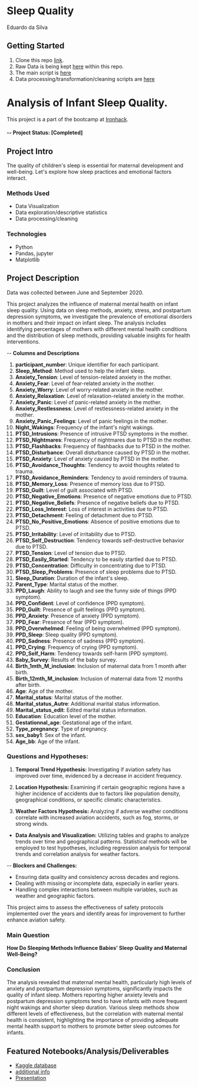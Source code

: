 # Sleep Quality
Eduardo da Silva


## Getting Started

1. Clone this repo  [link](https://github.com/drivedudu/Week_3_project.git).
2. Raw Data is being kept [here](https://www.kaggle.com/datasets/yassereleraky/aviation-accident-ntsb?select=AviationData.csv) within this repo.
3. The main script is [here](https://raw.githubusercontent.com/drivedudu/Week_3_project/main/AviationDA.ipynb)
4. Data processing/transformation/cleaning scripts are [here](https://raw.githubusercontent.com/drivedudu/Week_3_project/main/defs.py)


# Analysis of Infant Sleep Quality.

This project is a part of the bootcamp at [Ironhack](https://ironhack.com/).  

#### -- Project Status: [Completed]

## Project Intro
The quality of children's sleep is essential for maternal development and well-being. 
Let's explore how sleep practices and emotional factors interact.


### Methods Used
* Data Visualization
* Data exploration/descriptive statistics
* Data processing/cleaning


### Technologies
* Python
* Pandas, jupyter
* Matplotlib

## Project Description
Data was collected between June and September 2020.

This project analyzes the influence of maternal mental health on infant sleep quality. Using data on sleep methods, anxiety, stress, and postpartum depression symptoms, we investigate the prevalence of emotional disorders in mothers and their impact on infant sleep. The analysis includes identifying percentages of mothers with different mental health conditions and the distribution of sleep methods, providing valuable insights for health interventions.

-- **Columns and Descriptions**

1. **participant_number**: Unique identifier for each participant.
2. **Sleep_Method**: Method used to help the infant sleep.
3. **Anxiety_Tension**: Level of tension-related anxiety in the mother.
4. **Anxiety_Fear**: Level of fear-related anxiety in the mother.
5. **Anxiety_Worry**: Level of worry-related anxiety in the mother.
6. **Anxiety_Relaxation**: Level of relaxation-related anxiety in the mother.
7. **Anxiety_Panic**: Level of panic-related anxiety in the mother.
8. **Anxiety_Restlessness**: Level of restlessness-related anxiety in the mother.
9. **Anxiety_Panic_Feelings**: Level of panic feelings in the mother.
10. **Night_Wakings**: Frequency of the infant's night wakings.
11. **PTSD_Intrusions**: Presence of intrusive PTSD symptoms in the mother.
12. **PTSD_Nightmares**: Frequency of nightmares due to PTSD in the mother.
13. **PTSD_Flashbacks**: Frequency of flashbacks due to PTSD in the mother.
14. **PTSD_Disturbance**: Overall disturbance caused by PTSD in the mother.
15. **PTSD_Anxiety**: Level of anxiety caused by PTSD in the mother.
16. **PTSD_Avoidance_Thoughts**: Tendency to avoid thoughts related to trauma.
17. **PTSD_Avoidance_Reminders**: Tendency to avoid reminders of trauma.
18. **PTSD_Memory_Loss**: Presence of memory loss due to PTSD.
19. **PTSD_Guilt**: Level of guilt associated with PTSD.
20. **PTSD_Negative_Emotions**: Presence of negative emotions due to PTSD.
21. **PTSD_Negative_Beliefs**: Presence of negative beliefs due to PTSD.
22. **PTSD_Loss_Interest**: Loss of interest in activities due to PTSD.
23. **PTSD_Detachment**: Feeling of detachment due to PTSD.
24. **PTSD_No_Positive_Emotions**: Absence of positive emotions due to PTSD.
25. **PTSD_Irritability**: Level of irritability due to PTSD.
26. **PTSD_Self_Destruction**: Tendency towards self-destructive behavior due to PTSD.
27. **PTSD_Tension**: Level of tension due to PTSD.
28. **PTSD_Easily_Started**: Tendency to be easily startled due to PTSD.
29. **PTSD_Concentration**: Difficulty in concentrating due to PTSD.
30. **PTSD_Sleep_Problems**: Presence of sleep problems due to PTSD.
31. **Sleep_Duration**: Duration of the infant's sleep.
32. **Parent_Type**: Marital status of the mother.
33. **PPD_Laugh**: Ability to laugh and see the funny side of things (PPD symptom).
34. **PPD_Confident**: Level of confidence (PPD symptom).
35. **PPD_Guilt**: Presence of guilt feelings (PPD symptom).
36. **PPD_Anxiety**: Presence of anxiety (PPD symptom).
37. **PPD_Fear**: Presence of fear (PPD symptom).
38. **PPD_Overwhelmed**: Feeling of being overwhelmed (PPD symptom).
39. **PPD_Sleep**: Sleep quality (PPD symptom).
40. **PPD_Sadness**: Presence of sadness (PPD symptom).
41. **PPD_Crying**: Frequency of crying (PPD symptom).
42. **PPD_Self_Harm**: Tendency towards self-harm (PPD symptom).
43. **Baby_Survey**: Results of the baby survey.
44. **Birth_1mth_M_inclusion**: Inclusion of maternal data from 1 month after birth.
45. **Birth_12mth_M_inclusion**: Inclusion of maternal data from 12 months after birth.
46. **Age**: Age of the mother.
47. **Marital_status**: Marital status of the mother.
48. **Marital_status_Autre**: Additional marital status information.
49. **Marital_status_edit**: Edited marital status information.
50. **Education**: Education level of the mother.
51. **Gestationnal_age**: Gestational age of the infant.
52. **Type_pregnancy**: Type of pregnancy.
53. **sex_baby1**: Sex of the infant.
54. **Age_bb**: Age of the infant.


### Questions and Hypotheses:

1.  **Temporal Trend Hypothesis:** Investigating if aviation safety has improved over time, evidenced by a decrease in accident frequency.

2. **Location Hypothesis:** Examining if certain geographic regions have a higher incidence of accidents due to factors like population density, geographical conditions, or specific climatic characteristics.
3. **Weather Factors Hypothesis:** Analyzing if adverse weather conditions correlate with increased aviation accidents, such as fog, storms, or strong winds.

- **Data Analysis and Visualization:**
Utilizing tables and graphs to analyze trends over time and geographical patterns. Statistical methods will be employed to test hypotheses, including regression analysis for temporal trends and correlation analysis for weather factors.

-- **Blockers and Challenges:**

* Ensuring data quality and consistency across decades and regions.
* Dealing with missing or incomplete data, especially in earlier years.
* Handling complex interactions between multiple variables, such as weather and geographic factors.

This project aims to assess the effectiveness of safety protocols implemented over the years and identify areas for improvement to further enhance aviation safety.

### Main Question

**How Do Sleeping Methods Influence Babies' Sleep Quality and Maternal Well-Being?**

### Conclusion

The analysis revealed that maternal mental health, particularly high levels of anxiety and postpartum depression symptoms, significantly impacts the quality of infant sleep. Mothers reporting higher anxiety levels and postpartum depression symptoms tend to have infants with more frequent night wakings and shorter sleep duration. Various sleep methods show different levels of effectiveness, but the correlation with maternal mental health is consistent, highlighting the importance of providing adequate mental health support to mothers to promote better sleep outcomes for infants.

## Featured Notebooks/Analysis/Deliverables

* [Kaggle database](https://www.kaggle.com/datasets/thedevastator/impact-of-maternal-mental-health-on-infant-sleep)
* [additional info ](https://www.mdpi.com/2075-4418/12/7/1625)
* [Presentation](https://github.com/drivedudu/Sleep_quality/blob/main/powerpoint.pdf)






